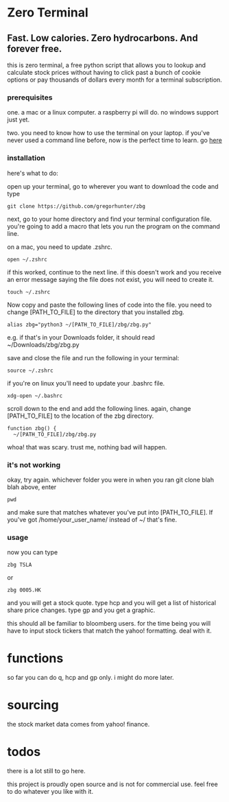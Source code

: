 # Zero Terminal

## Fast. Low calories. Zero hydrocarbons. And forever free.

this is zero terminal, a free python script that allows you to lookup and calculate stock prices without having to click past a bunch of cookie options or pay thousands of dollars every month for a terminal subscription.

### prerequisites

one. a mac or a linux computer. a raspberry pi will do. no windows support just yet.

two. you need to know how to use the terminal on your laptop. if you've never used a command line before, now is the perfect time to learn. go [here](https://www.learnenough.com/command-line-tutorial)

### installation

here's what to do:

open up your terminal, go to wherever you want to download the code and type 

	git clone https://github.com/gregorhunter/zbg

next, go to your home directory and find your terminal configuration file. you're going to add a macro that lets you run the program on the command line.

on a mac, you need to update .zshrc.

	open ~/.zshrc

if this worked, continue to the next line. if this doesn't work and you receive an error message saying the file does not exist, you will need to create it.

	touch ~/.zshrc
	
Now copy and paste the following lines of code into the file. you need to change [PATH_TO_FILE] to the directory that you installed zbg.

	alias zbg="python3 ~/[PATH_TO_FILE]/zbg/zbg.py"
	
e.g. if that's in your Downloads folder, it should read ~/Downloads/zbg/zbg.py

save and close the file and run the following in your terminal:

	source ~/.zshrc

if you're on linux you'll need to update your .bashrc file.

    xdg-open ~/.bashrc

scroll down to the end and add the following lines. again, change [PATH_TO_FILE] to the location of the zbg directory.

    function zbg() {
      ~/[PATH_TO_FILE]/zbg/zbg.py

whoa! that was scary. trust me, nothing bad will happen.

### it's not working

okay, try again. whichever folder you were in when you ran git clone blah blah above, enter

	pwd
	
and make sure that matches whatever you've put into [PATH_TO_FILE]. If you've got /home/your_user_name/ instead of ~/ that's fine.

### usage

now you can type

	zbg TSLA
  
 or 
 
    zbg 0005.HK

and you will get a stock quote. type hcp and you will get a list of historical share price changes. type gp and you get a graphic.

this should all be familiar to bloomberg users. for the time being you will have to input stock tickers that match the yahoo! formatting. deal with it.

# functions

so far you can do q, hcp and gp only. i might do more later. 

# sourcing

the stock market data comes from yahoo! finance. 

# todos

there is a lot still to go here.

this project is proudly open source and is not for commercial use. feel free to do whatever you like with it.
